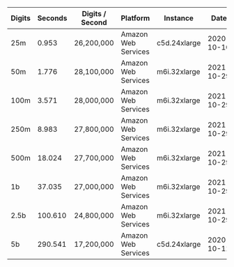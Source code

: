 | Digits | Seconds | Digits / Second | Platform | Instance | Date | Files |
| ------ | ------- | --------------- | -------- | -------- | ---- | ----- |
| 25m | 0.953 | 26,200,000 | Amazon Web Services | c5d.24xlarge | 2020-10-10 | [cfg](../Amazon%20Web%20Services/c5d.24xlarge/Gamma%28%E2%85%94%29%20%5BSeries-Pi%20%28Brown%29%5D/Gamma%28%E2%85%94%29%20-%2020201010-104504.cfg) [out](../Amazon%20Web%20Services/c5d.24xlarge/Gamma%28%E2%85%94%29%20%5BSeries-Pi%20%28Brown%29%5D/Gamma%28%E2%85%94%29%20-%2020201010-104504.out) [txt](../Amazon%20Web%20Services/c5d.24xlarge/Gamma%28%E2%85%94%29%20%5BSeries-Pi%20%28Brown%29%5D/Gamma%28%E2%85%94%29%20-%2020201010-104504.txt) |
| 50m | 1.776 | 28,100,000 | Amazon Web Services | m6i.32xlarge | 2021-10-29 | [cfg](../Amazon%20Web%20Services/m6i.32xlarge/Gamma%28%E2%85%94%29%20%5BSeries-Pi%20%28Brown%29%5D/Gamma%28%E2%85%94%29%20-%2020211029-162759.cfg) [out](../Amazon%20Web%20Services/m6i.32xlarge/Gamma%28%E2%85%94%29%20%5BSeries-Pi%20%28Brown%29%5D/Gamma%28%E2%85%94%29%20-%2020211029-162759.out) [txt](../Amazon%20Web%20Services/m6i.32xlarge/Gamma%28%E2%85%94%29%20%5BSeries-Pi%20%28Brown%29%5D/Gamma%28%E2%85%94%29%20-%2020211029-162759.txt) |
| 100m | 3.571 | 28,000,000 | Amazon Web Services | m6i.32xlarge | 2021-10-29 | [cfg](../Amazon%20Web%20Services/m6i.32xlarge/Gamma%28%E2%85%94%29%20%5BSeries-Pi%20%28Brown%29%5D/Gamma%28%E2%85%94%29%20-%2020211029-162815.cfg) [out](../Amazon%20Web%20Services/m6i.32xlarge/Gamma%28%E2%85%94%29%20%5BSeries-Pi%20%28Brown%29%5D/Gamma%28%E2%85%94%29%20-%2020211029-162815.out) [txt](../Amazon%20Web%20Services/m6i.32xlarge/Gamma%28%E2%85%94%29%20%5BSeries-Pi%20%28Brown%29%5D/Gamma%28%E2%85%94%29%20-%2020211029-162815.txt) |
| 250m | 8.983 | 27,800,000 | Amazon Web Services | m6i.32xlarge | 2021-10-29 | [cfg](../Amazon%20Web%20Services/m6i.32xlarge/Gamma%28%E2%85%94%29%20%5BSeries-Pi%20%28Brown%29%5D/Gamma%28%E2%85%94%29%20-%2020211029-162838.cfg) [out](../Amazon%20Web%20Services/m6i.32xlarge/Gamma%28%E2%85%94%29%20%5BSeries-Pi%20%28Brown%29%5D/Gamma%28%E2%85%94%29%20-%2020211029-162838.out) [txt](../Amazon%20Web%20Services/m6i.32xlarge/Gamma%28%E2%85%94%29%20%5BSeries-Pi%20%28Brown%29%5D/Gamma%28%E2%85%94%29%20-%2020211029-162838.txt) |
| 500m | 18.024 | 27,700,000 | Amazon Web Services | m6i.32xlarge | 2021-10-29 | [cfg](../Amazon%20Web%20Services/m6i.32xlarge/Gamma%28%E2%85%94%29%20%5BSeries-Pi%20%28Brown%29%5D/Gamma%28%E2%85%94%29%20-%2020211029-174519.cfg) [out](../Amazon%20Web%20Services/m6i.32xlarge/Gamma%28%E2%85%94%29%20%5BSeries-Pi%20%28Brown%29%5D/Gamma%28%E2%85%94%29%20-%2020211029-174519.out) [txt](../Amazon%20Web%20Services/m6i.32xlarge/Gamma%28%E2%85%94%29%20%5BSeries-Pi%20%28Brown%29%5D/Gamma%28%E2%85%94%29%20-%2020211029-174519.txt) |
| 1b | 37.035 | 27,000,000 | Amazon Web Services | m6i.32xlarge | 2021-10-29 | [cfg](../Amazon%20Web%20Services/m6i.32xlarge/Gamma%28%E2%85%94%29%20%5BSeries-Pi%20%28Brown%29%5D/Gamma%28%E2%85%94%29%20-%2020211029-174600.cfg) [out](../Amazon%20Web%20Services/m6i.32xlarge/Gamma%28%E2%85%94%29%20%5BSeries-Pi%20%28Brown%29%5D/Gamma%28%E2%85%94%29%20-%2020211029-174600.out) [txt](../Amazon%20Web%20Services/m6i.32xlarge/Gamma%28%E2%85%94%29%20%5BSeries-Pi%20%28Brown%29%5D/Gamma%28%E2%85%94%29%20-%2020211029-174600.txt) |
| 2.5b | 100.610 | 24,800,000 | Amazon Web Services | m6i.32xlarge | 2021-10-29 | [cfg](../Amazon%20Web%20Services/m6i.32xlarge/Gamma%28%E2%85%94%29%20%5BSeries-Pi%20%28Brown%29%5D/Gamma%28%E2%85%94%29%20-%2020211029-211719.cfg) [out](../Amazon%20Web%20Services/m6i.32xlarge/Gamma%28%E2%85%94%29%20%5BSeries-Pi%20%28Brown%29%5D/Gamma%28%E2%85%94%29%20-%2020211029-211719.out) [txt](../Amazon%20Web%20Services/m6i.32xlarge/Gamma%28%E2%85%94%29%20%5BSeries-Pi%20%28Brown%29%5D/Gamma%28%E2%85%94%29%20-%2020211029-211719.txt) |
| 5b | 290.541 | 17,200,000 | Amazon Web Services | c5d.24xlarge | 2020-10-11 | [cfg](../Amazon%20Web%20Services/c5d.24xlarge/Gamma%28%E2%85%94%29%20%5BSeries-Pi%20%28Brown%29%5D/Gamma%28%E2%85%94%29%20-%2020201011-005723.cfg) [out](../Amazon%20Web%20Services/c5d.24xlarge/Gamma%28%E2%85%94%29%20%5BSeries-Pi%20%28Brown%29%5D/Gamma%28%E2%85%94%29%20-%2020201011-005723.out) [txt](../Amazon%20Web%20Services/c5d.24xlarge/Gamma%28%E2%85%94%29%20%5BSeries-Pi%20%28Brown%29%5D/Gamma%28%E2%85%94%29%20-%2020201011-005723.txt) |
